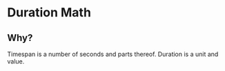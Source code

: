 # Duration Math

## Why?

Timespan is a number of seconds and parts thereof.
Duration is a unit and value.